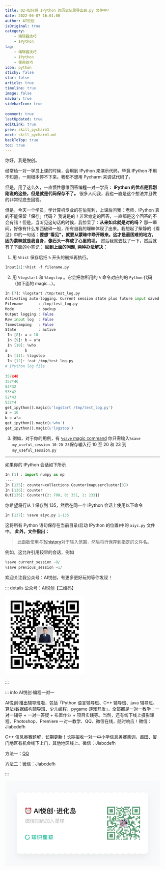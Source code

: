 ```yaml
---
title: 02-如何将 IPython 的历史记录导出到.py 文件中?
date: 2022-06-07 16:01:00
author: AI悦创
isOriginal: true
category: 
    - 编辑器技巧
    - IPython
tag:
    - 编辑器技巧
    - IPython
    - 使用技巧
icon: python
sticky: false
star: false
article: true
timeline: true
image: false
navbar: true
sidebarIcon: true

comment: true
lastUpdated: true
editLink: true
prev: skill_pycharm1
next: skill_pycharm1.md
backToTop: true
toc: true
---
```


你好，我是悦创。 

经常给一对一学员上课的时候，会用到 IPython 来演示代码，毕竟 IPython 不用不知道，一用根本停不下来。我都不想用 Pycharm 来调试代码了。 

但是，用了这么久，一直惯性思维回答编程一对一学员： **IPython 的优点是我刚刚说的这些，但是就是代码保存不了。** 很多人问我，我也一直是这个想法并且做的非常彻底去回答。

但是，今天一个学员，学计算机专业的在伯克利，上课后问我：老师，IPython 真的不能保留「保存」代码？ 我说是的！非常肯定的回答，一直都是这个回答的不会有错！但是，当听见这句话的时候，我惊呆了：**从来如此就是对的吗？** 那一瞬间，好像有什么东西破碎一般，所有自我的矇昧体现了出来。我想起了柴静的《看见》中的一句话：**要想“看见”，就要从蒙昧中睁开眼来。这才是最困难的地方，因为蒙昧就是我自身，像石头一样成了心里的坝。** 然后我就去找了一下，然后就有了下面的小笔记： **回到上面的问题, 两种办法解决：**

1.  用 `%hist` 保存后把 `%` 开头的删掉再执行。

```python
Input[1]:%hist -f filename.py
```

2.  用 `%logstart` 和 `%logstop` 。它会把你所用的 `%` 命令对应的的 `Python` 代码（如下面的 magic…）。

```python
In [7]: %logstart /tmp/test_log.py
Activating auto-logging. Current session state plus future input saved.
Filename       : /tmp/test_log.py
Mode           : backup
Output logging : False
Raw input log  : False
Timestamping   : False
State          : active
 In [8]: a = 10
 In [9]: b = a*a
 In [10]: %who
a        b
 In [11]: %logstop
 In [12]: !cat /tmp/test_log.py
# IPython log file

357x46
357*46
54*32
53*42
52*43
532*4
get_ipython().magic(u'logstart /tmp/test_log.py')
a = 10
b = a*a
get_ipython().magic(u'who')
get_ipython().magic(u'logstop')
```

3.  例如，对于你的用例，有 [`%save` magic command](http://ipython.readthedocs.io/en/stable/interactive/magics.html#magic-save) 你只需输入`%save my_useful_session 10-20 23`保存输入行 10 至 20 和 23 到 `my_useful_session.py`

* * *

如果你的 IPython 会话如下所示

```python
In [1] : import numpy as np
....
In [135]: counter=collections.Counter(mapusercluster[3])
In [136]: counter
Out[136]: Counter({2: 700, 0: 351, 1: 233})
```

你希望将行从 1 保存到 135，然后在同一个 IPython 会话上使用以下命令

```python
In [137]: %save aiyc.py 1-135
```

这将所有 Python 语句保存在当前目录(启动 IPython 的位置)中的 `aiyc.py` 文件中。 **此外，文件指出：**

> 此函数使用与[%history](http://ipython.readthedocs.io/en/5.x/interactive/magics.html#magic-history)对于输入范围，然后将行保存到指定的文件名。

例如，这允许引用较早的会话，例如

```python
%save current_session ~0/
%save previous_session ~1/
```

欢迎关注我公众号：AI悦创，有更多更好玩的等你发现！

::: details 公众号：AI悦创【二维码】

![](/gzh.jpg)

:::

::: info AI悦创·编程一对一

AI悦创·推出辅导班啦，包括「Python 语言辅导班、C++ 辅导班、java 辅导班、算法/数据结构辅导班、少儿编程、pygame 游戏开发」，全部都是一对一教学：一对一辅导 + 一对一答疑 + 布置作业 + 项目实践等。当然，还有线下线上摄影课程、Photoshop、Premiere 一对一教学、QQ、微信在线，随时响应！微信：Jiabcdefh

C++ 信息奥赛题解，长期更新！长期招收一对一中小学信息奥赛集训，莆田、厦门地区有机会线下上门，其他地区线上。微信：Jiabcdefh

方法一：[QQ](http://wpa.qq.com/msgrd?v=3&uin=1432803776&site=qq&menu=yes)

方法二：微信：Jiabcdefh

:::

![](/zsxq.jpg)











